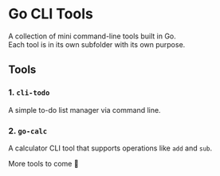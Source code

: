 # Go CLI Tools

A collection of mini command-line tools built in Go.  
Each tool is in its own subfolder with its own purpose.

## Tools

### 1. `cli-todo`
A simple to-do list manager via command line.

### 2. `go-calc`
A calculator CLI tool that supports operations like `add` and `sub`.

More tools to come 🚀

